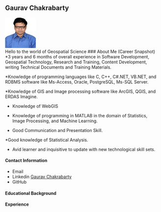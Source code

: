 ## Gaurav Chakrabarty
<img src="/img/GAURAV.jpg" width="100" height="100">
<br> Hello to the world of Geospatial Science <be>
### About Me (Career Snapshot)
*3 years and 6 months of overall experience in Software Development, Geospatial Technology, Research and Training, Content Development, writing Technical Documents and Training Materials. 

*Knowledge of programming languages like C, C++, C#.NET, VB.NET, 
and RDBMS software like Ms-Access, Oracle, PostgreSQL, Ms-SQL Server. 

*Knowledge of GIS and Image processing software like ArcGIS, QGIS, and ERDAS Imagine.

* Knowledge of WebGIS

* Knowledge of programming in MATLAB in the domain of Statistics, Image Processing, and Machine Learning.

* Good Communication and Presentation Skill.  

*Good knowledge of Statistical Analysis.

* Avid learner and inquisitive to update with new technological skill sets.

#### Contact Information
* Email
* Linkedin [Gaurav Chakrabarty](https://www.linkedin.com/in/gaurav-chakrabarty-072041184/)
* GitHub

#### Educational Background
#### Experience
